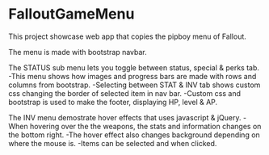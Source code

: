 # FalloutGameMenu
This project showcase web app that copies the pipboy menu of Fallout.

The menu is made with bootstrap navbar.

The STATUS sub menu lets you toggle between status, special & perks tab.
  -This menu shows how images and progress bars are made with rows and columns from bootstrap.
  -Selecting between STAT & INV tab shows custom css changing the border of selected item in nav bar.
  -Custom css and bootstrap is used to make the footer, displaying HP, level & AP.

The INV menu demostrate hover effects that uses javascript & jQuery. 
  -When hovering over the the weapons, the stats and information changes on the bottom right. 
  -The hover effect also changes background depending on where the mouse is.
  -Items can be selected and when clicked. 
